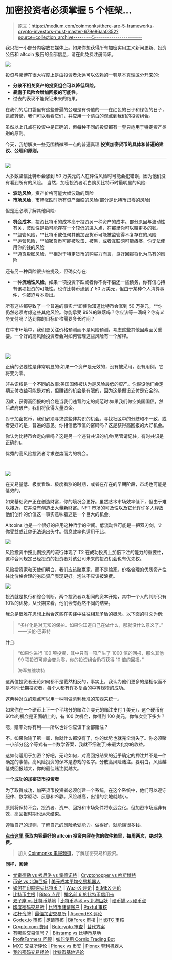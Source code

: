 # 加密投资者必须掌握 5 个框架…

> 原文：<https://medium.com/coinmonks/there-are-5-frameworks-crypto-investors-must-master-679e86aa0352?source=collection_archive---------5----------------------->

我只把一小部分内容放在媒体上。如果你想获得所有加密实用主义新闻更新、投资公告和 altcoin 报告的全部信息，请在此免费注册简讯。

![](img/c54ee751e95f9fbc40d3bd41f0445b9e.png)

投资与赌博在很大程度上是由投资者永远可以依赖的一套基本真理区分开来的:

*   **分散不相关资产的投资组合可以降低风险。**
*   **暴露于风险会增加回报的可能性。**
*   过去的表现不能保证未来的结果。

在我们的后口袋里有这些普遍的公理是有价值的——在红色的日子和绿色的日子，泵或转储，我们可以看看它们，并应用一个清白的观点到我们的投资组合。

虽然以上几点在投资中是正确的，但每种不同的投资都有一套只适用于特定资产类别的原则。

今天，我想解决一些范围稍微窄一点的普遍真理:**投资加密货币的具体和普遍的建议、公理和原则。**

****

![](img/5e12eab5dff0be39f3d793a225fe5fe3.png)

大多数坚信比特币会涨到 50 万美元的人在评估风险时可能会犯错误，因为他们没有看到所有的风险。
当然，加密投资者明白购买比特币时最明显的风险:

*   **波动风险**，资产价格可能大幅波动的风险
*   **市场风险**，市场涨跌时所有资产面临的风险(部分是比特币归零的风险)

但是还必须了解其他风险:

*   **机会成本**，投资比特币的成本高于投资另一种资产的成本。部分原因与波动性有关，波动性是指可能存在一个较低的进入点，在那里你可以赚更多的钱。
*   **监管风险，**比特币或任何其他加密货币可能被监管得不复存在的风险
*   **运营风险，**加密货币可能被攻击、被黑，或者互联网可能瘫痪，你无法使用你的钱的风险
*   **通货膨胀风险，**相对于特定货币的购买力而言，良好回报将化为乌有的风险

还有另一种风险很少被提及，但确实存在:

*   一种**流动性风险**，如果一项投资下跌或者你不得不偿还一些债务，你有信心持有该项投资的可能性。也许比特币涨到了 50 万美元，但由于某种个人清算事件，你被迫亏本卖出。

所有这些都导致了一个普遍的事实:**即使你知道比特币会涨到 50 万美元，**你仍然必须考虑这些其他风险。你能承受 99%的跌落吗？你应该等一滴吗？你有义务支付吗？达到你的目标价格需要多长时间？

在牛市环境中，我们更关注价格预测而不是风险预测，考虑这些其他因素至关重要。一个好的高风险投资者会对如何管理这些风险有一个解释。

​

![](img/825f681e1c748b8d6327319b0860adac.png)

正确的必要性是非常明显的:如果一个资产是无效的，没有被采用，没有用例，它将变为零。

非共识权是一个不同的故事:美国国债被认为是风险最低的资产。你假设他们会定期支付收益可能是对的，但赚钱的机会是有限的，因为这是假设支付是安全的。

因此，获得高回报的机会是当我们违背约定的规范时:如果我们做空美国国债，然后政府破产，我们将获得大量资金。

对于加密货币，我们必须寻求这些非共识的机会。寻找社区中的分歧和不一致，或者更好的是，普遍的意见。你相信低市值的密码吗？这是获得高回报的大好机会。

你认为比特币会走向零吗？这是另一个违背共识的机会(尽管请记住，有时共识是正确的)。

优秀的高风险投资者寻求逆势而为的机会。

​

![](img/3f1411a8ca9112c41e14e8a75f12558a.png)

在交易量低、极度看跌、极度看涨的时期，或者在存在的早期阶段，市场也可能是低效的。

如果基础资产正在创造财富，你的境况会更好。虽然艺术市场效率低下，但由于难以接近，它并没有创造出大量新财富。NFT 市场的可及性以及它允许许多人释放他们创作的价值这一事实意味着这是一个巨大的机会。

Altcoins 也是一个很好的应用这种哲学的空间。低流动性可能是一把双刃剑，让你受益或让你无法退出头寸。信息效率也适用于此。

![](img/a1e6f610e6e62a249bc882ea4f3b1eaf.png)

风险投资中按比例投资的流行体现了 T2 在成功投资上加倍下注的能力的重要性，这种合同规定已经投资的投资者对该公司未来的投资机会也有优先权。

风险投资家和天使们明白，我们应该赌赢家，而不是输家。价格合理的优质资产往往比价格合理的劣质资产表现更好。泡沫不应该被浪费。

![](img/5ac074b3881c9a3ecdb02e7a21a5a221.png)

投资就是执行和综合判断。两个投资者以相同的资本开始，其中一个人的判断只有 10%的优势，从长期来看，他们会有截然不同的结果。

我总是很难在思想上融合这些在实践中往往相互矛盾的概念。以下面的引文为例:

> “多样化是对无知的保护。如果你知道自己在做什么，那就没什么意义了。”
> ——沃伦·巴菲特

并且:

> “如果你进行 100 项投资，其中只有一项产生了 1000 倍的回报，那么其他 99 项投资可能会变为零，你的投资组合仍将获得 10 倍的回报。”
> 
> 海军拉维坎特

这两位投资者无论如何都不是截然相反的，事实上，我认为他们更多的是相似而不是不同:长期投资者，每个人都有许多复合的中等规模的成功。

这两种对立的观点可以用一种叫做凯利标准的东西来统一。

如果你在一个硬币上下一个平均分的赌注(1 美元的赌注支付 1 美元)，这个硬币有 60%的机会是正面朝上的，有 100 次机会，你得到 100 美元，你每次会下多少？

嗯，赔率对你有利——所以也许你应该下全部赌注？

不。如果你输了第一局，你就什么都没有了，你的优势也就完全消失了。你必须赌一小部分(这个等式有一个数学答案，我就不细说了)来最大化你的收益。

这如何适用于加密？好吧，无论如何，对高回报结果的近乎确定的押注并不是一件确定的事情。高风险投资的保本是游戏的名字。分散高风险赌注。要明白，风险越低或回报越大，你的最佳赌注就越大。​

**一个成功的加密货币投资者**

为了取得成功，加密货币投资者必须创建一个系统，在这个系统中，他们可以遵守纪律、数学驱动、反思和冷静。风险越高，出错的余地就越小。

原则将保持不变，投资者、资产、回报和市场条件将永远变化。但加密市场远非有效，高回报时期也远未结束。

遵循自己的规则，了解自己的风险承受能力。做得好，就能赚很多钱。

[**点击这里**](http://cryptopragmatist.com/sign-up/) **获取内容最好的 altcoin 投资内容在你的收件箱里，每周两次，绝对免费。**

> 加入 [Coinmonks 电报频道](https://t.me/coincodecap)，了解加密交易和投资。

**同样，阅读**

*   [尤霍德勒 vs 考尼洛 vs 霍德诺特](/coinmonks/youhodler-vs-coinloan-vs-hodlnaut-b1050acde55a) | [Cryptohopper vs 哈斯博特](https://blog.coincodecap.com/cryptohopper-vs-haasbot)
*   [币安 vs 北海巨妖](https://blog.coincodecap.com/binance-vs-kraken) | [美元成本平均交易机器人](https://blog.coincodecap.com/pionex-dca-bot)
*   [如何在印度购买比特币？](/coinmonks/buy-bitcoin-in-india-feb50ddfef94) | [WazirX 评论](/coinmonks/wazirx-review-5c811b074f5b) | [BitMEX 评论](https://blog.coincodecap.com/bitmex-review)
*   [比特币主根](https://blog.coincodecap.com/bitcoin-taproot) | [Bitso 点评](https://blog.coincodecap.com/bitso-review) | [排名前 6 的比特币信用卡](/coinmonks/bitcoin-credit-card-bc8ab6f377c6)
*   [双子座 vs 比特币基地](https://blog.coincodecap.com/gemini-vs-coinbase) | [比特币基地 vs 北海巨妖](https://blog.coincodecap.com/kraken-vs-coinbase) | [硬币罐 vs 硬币点](https://blog.coincodecap.com/coinspot-vs-coinjar)
*   [印度密码交易所](/coinmonks/bitcoin-exchange-in-india-7f1fe79715c9) | [比特币储蓄账户](/coinmonks/bitcoin-savings-account-e65b13f92451) | [Paxful 审核](/coinmonks/paxful-review-4daf2354ab70)
*   [杠杆令牌](/coinmonks/leveraged-token-3f5257808b22) | [最佳加密交易所](/coinmonks/crypto-exchange-dd2f9d6f3769) | [AscendEX 评论](/coinmonks/ascendex-review-53e829cf75fa)
*   [Godex.io 审核](/coinmonks/godex-io-review-7366086519fb) | [邀请审核](/coinmonks/invity-review-70f3030c0502) | [BitForex 审核](https://blog.coincodecap.com/bitforex-review) | [HitBTC 审核](/coinmonks/hitbtc-review-c5143c5d53c2)
*   [Crypto.com 费用](/coinmonks/binance-fees-8588ec17965) | [Botcrypto 审查](/coinmonks/botcrypto-review-2021-build-your-own-trading-bot-coincodecap-6b8332d736c7) | [替代方案](https://blog.coincodecap.com/crypto-com-alternatives)
*   [有哪些交易信号？](https://blog.coincodecap.com/trading-signal) | [Bitstamp vs 比特币基地](https://blog.coincodecap.com/bitstamp-coinbase)
*   [ProfitFarmers 回顾](https://blog.coincodecap.com/profitfarmers-review) | [如何使用 Cornix Trading Bot](https://blog.coincodecap.com/cornix-trading-bot)
*   [MXC 交易所评论](/coinmonks/mxc-exchange-review-3af0ec1cba8c) | [Pionex vs 币安](https://blog.coincodecap.com/pionex-vs-binance) | [Pionex 套利机器人](https://blog.coincodecap.com/pionex-arbitrage-bot)
*   [我的密码交易经验](/coinmonks/my-experience-with-crypto-copy-trading-d6feb2ce3ac5) | [比特币基地评论](/coinmonks/coinbase-review-6ef4e0f56064)